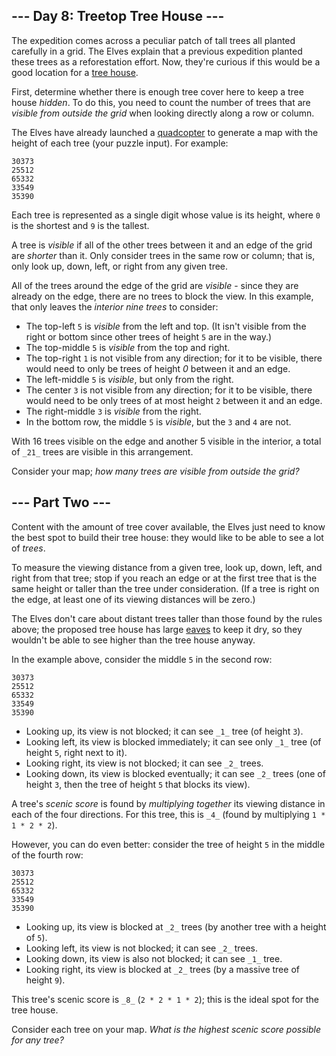 --- Day 8: Treetop Tree House ---
----------------------------------

The expedition comes across a peculiar patch of tall trees all planted carefully in a grid. The Elves explain that a previous expedition planted these trees as a reforestation effort. Now, they're curious if this would be a good location for a [tree house](https://en.wikipedia.org/wiki/Tree_house).

First, determine whether there is enough tree cover here to keep a tree house _hidden_. To do this, you need to count the number of trees that are _visible from outside the grid_ when looking directly along a row or column.

The Elves have already launched a [quadcopter](https://en.wikipedia.org/wiki/Quadcopter) to generate a map with the height of each tree (your puzzle input). For example:

    30373
    25512
    65332
    33549
    35390
    

Each tree is represented as a single digit whose value is its height, where `0` is the shortest and `9` is the tallest.

A tree is _visible_ if all of the other trees between it and an edge of the grid are _shorter_ than it. Only consider trees in the same row or column; that is, only look up, down, left, or right from any given tree.

All of the trees around the edge of the grid are _visible_ - since they are already on the edge, there are no trees to block the view. In this example, that only leaves the _interior nine trees_ to consider:

*   The top-left `5` is _visible_ from the left and top. (It isn't visible from the right or bottom since other trees of height `5` are in the way.)
*   The top-middle `5` is _visible_ from the top and right.
*   The top-right `1` is not visible from any direction; for it to be visible, there would need to only be trees of height _0_ between it and an edge.
*   The left-middle `5` is _visible_, but only from the right.
*   The center `3` is not visible from any direction; for it to be visible, there would need to be only trees of at most height `2` between it and an edge.
*   The right-middle `3` is _visible_ from the right.
*   In the bottom row, the middle `5` is _visible_, but the `3` and `4` are not.

With 16 trees visible on the edge and another 5 visible in the interior, a total of `_21_` trees are visible in this arrangement.

Consider your map; _how many trees are visible from outside the grid?_


\--- Part Two ---
-----------------

Content with the amount of tree cover available, the Elves just need to know the best spot to build their tree house: they would like to be able to see a lot of _trees_.

To measure the viewing distance from a given tree, look up, down, left, and right from that tree; stop if you reach an edge or at the first tree that is the same height or taller than the tree under consideration. (If a tree is right on the edge, at least one of its viewing distances will be zero.)

The Elves don't care about distant trees taller than those found by the rules above; the proposed tree house has large [eaves](https://en.wikipedia.org/wiki/Eaves) to keep it dry, so they wouldn't be able to see higher than the tree house anyway.

In the example above, consider the middle `5` in the second row:

    30373
    25512
    65332
    33549
    35390
    

*   Looking up, its view is not blocked; it can see `_1_` tree (of height `3`).
*   Looking left, its view is blocked immediately; it can see only `_1_` tree (of height `5`, right next to it).
*   Looking right, its view is not blocked; it can see `_2_` trees.
*   Looking down, its view is blocked eventually; it can see `_2_` trees (one of height `3`, then the tree of height `5` that blocks its view).

A tree's _scenic score_ is found by _multiplying together_ its viewing distance in each of the four directions. For this tree, this is `_4_` (found by multiplying `1 * 1 * 2 * 2`).

However, you can do even better: consider the tree of height `5` in the middle of the fourth row:

    30373
    25512
    65332
    33549
    35390
    

*   Looking up, its view is blocked at `_2_` trees (by another tree with a height of `5`).
*   Looking left, its view is not blocked; it can see `_2_` trees.
*   Looking down, its view is also not blocked; it can see `_1_` tree.
*   Looking right, its view is blocked at `_2_` trees (by a massive tree of height `9`).

This tree's scenic score is `_8_` (`2 * 2 * 1 * 2`); this is the ideal spot for the tree house.

Consider each tree on your map. _What is the highest scenic score possible for any tree?_

